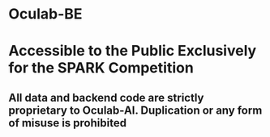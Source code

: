 # Oculab-BE
# Accessible to the Public Exclusively for the SPARK Competition

## All data and backend code are strictly proprietary to Oculab-AI. Duplication or any form of misuse is prohibited
